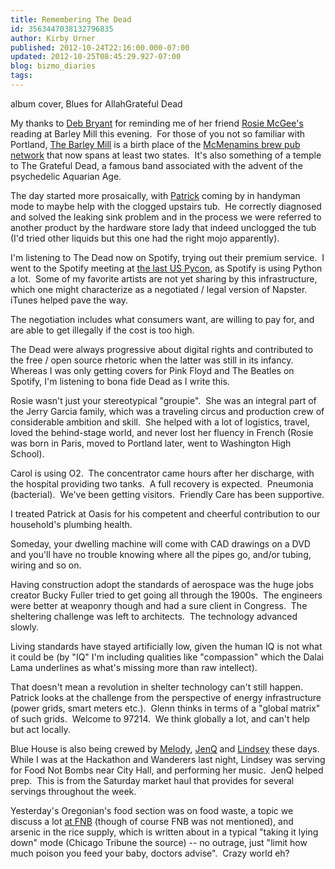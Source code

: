```yaml
---
title: Remembering The Dead
id: 3563447038132796835
author: Kirby Urner
published: 2012-10-24T22:16:00.000-07:00
updated: 2012-10-25T08:45:29.927-07:00
blog: bizmo_diaries
tags: 
---
```


[](http://photos1.blogger.com/blogger/1134/545/1600/bluesforallah.jpg)album cover, Blues for AllahGrateful Dead

My thanks to [Deb Bryant](http://controlroom.blogspot.com/2010/10/meetinghouse-again.html) for reminding me of her friend [Rosie McGee's](http://www.rosiemcgee.com/) reading at Barley Mill this evening.  For those of you not so familiar with Portland, [The Barley Mill](http://mcmenamins.com/BarleyMill) is a birth place of the [McMenamins brew pub network](http://mcmenamins.com/) that now spans at least two states.  It's also something of a temple to The Grateful Dead, a famous band associated with the advent of the psychedelic Aquarian Age.

The day started more prosaically, with [Patrick](http://www.flickr.com/photos/kirbyurner/7595031550/) coming by in handyman mode to maybe help with the clogged upstairs tub.  He correctly diagnosed and solved the leaking sink problem and in the process we were referred to another product by the hardware store lady that indeed unclogged the tub (I'd tried other liquids but this one had the right mojo apparently).

I'm listening to The Dead now on Spotify, trying out their premium service.  I went to the Spotify meeting at [the last US Pycon](http://controlroom.blogspot.com/2012/03/occupy-silicon-valley.html), as Spotify is using Python a lot.  Some of my favorite artists are not yet sharing by this infrastructure, which one might characterize as a negotiated / legal version of Napster.  iTunes helped pave the way.

The negotiation includes what consumers want, are willing to pay for, and are able to get illegally if the cost is too high.

The Dead were always progressive about digital rights and contributed to the free / open source rhetoric when the latter was still in its infancy.  Whereas I was only getting covers for Pink Floyd and The Beatles on Spotify, I'm listening to bona fide Dead as I write this.

Rosie wasn't just your stereotypical "groupie".  She was an integral part of the Jerry Garcia family, which was a traveling circus and production crew of considerable ambition and skill.  She helped with a lot of logistics, travel, loved the behind-stage world, and never lost her fluency in French (Rosie was born in Paris, moved to Portland later, went to Washington High School).

Carol is using O2.  The concentrator came hours after her discharge, with the hospital providing two tanks.  A full recovery is expected.  Pneumonia (bacterial).  We've been getting visitors.  Friendly Care has been supportive.

I treated Patrick at Oasis for his competent and cheerful contribution to our household's plumbing health.

Someday, your dwelling machine will come with CAD drawings on a DVD and you'll have no trouble knowing where all the pipes go, and/or tubing, wiring and so on.

Having construction adopt the standards of aerospace was the huge jobs creator Bucky Fuller tried to get going all through the 1900s.  The engineers were better at weaponry though and had a sure client in Congress.  The sheltering challenge was left to architects.  The technology advanced slowly.

Living standards have stayed artificially low, given the human IQ is not what it could be (by "IQ" I'm including qualities like "compassion" which the Dalai Lama underlines as what's missing more than raw intellect).

That doesn't mean a revolution in shelter technology can't still happen.  Patrick looks at the challenge from the perspective of energy infrastructure (power grids, smart meters etc.).  Glenn thinks in terms of a "global matrix" of such grids.  Welcome to 97214.  We think globally a lot, and can't help but act locally.

Blue House is also being crewed by [Melody](http://www.flickr.com/photos/kirbyurner/7862408476/), [JenQ](http://www.flickr.com/photos/kirbyurner/7960384300/) and [Lindsey](http://www.flickr.com/photos/kirbyurner/4184042038/) these days.  While I was at the Hackathon and Wanderers last night, Lindsey was serving for Food Not Bombs near City Hall, and performing her music.  JenQ helped prep.  This is from the Saturday market haul that provides for several servings throughout the week.

Yesterday's Oregonian's food section was on food waste, a topic we discuss a lot [at FNB](http://worldgame.blogspot.com/2012/04/spring-cleaning.html) (though of course FNB was not mentioned), and arsenic in the rice supply, which is written about in a typical "taking it lying down" mode (Chicago Tribune the source) -- no outrage, just "limit how much poison you feed your baby, doctors advise".  Crazy world eh?